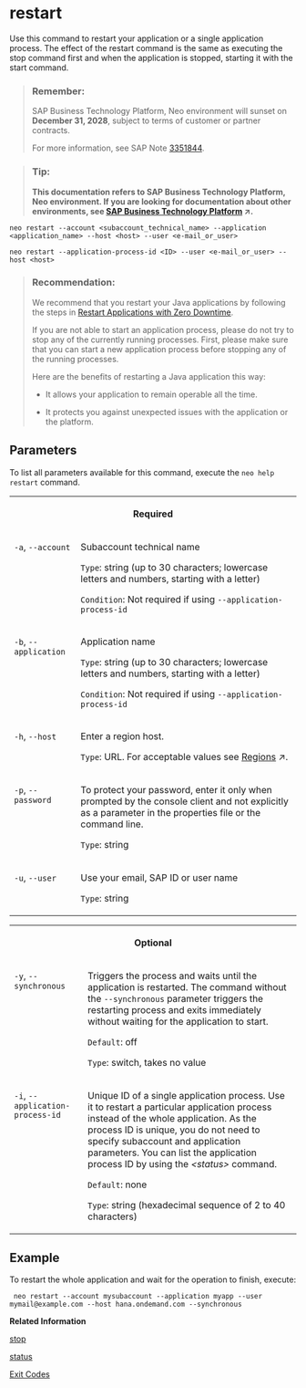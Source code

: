 <!-- loio7c0f7a18a4564e0e8b6f997d230285ff -->

# restart

Use this command to restart your application or a single application process. The effect of the restart command is the same as executing the stop command first and when the application is stopped, starting it with the start command.



> ### Remember:  
> SAP Business Technology Platform, Neo environment will sunset on **December 31, 2028**, subject to terms of customer or partner contracts.
> 
> For more information, see SAP Note [3351844](https://launchpad.support.sap.com/#/notes/3351844).

> ### Tip:  
> **This documentation refers to SAP Business Technology Platform, Neo environment. If you are looking for documentation about other environments, see [SAP Business Technology Platform](https://help.sap.com/viewer/65de2977205c403bbc107264b8eccf4b/Cloud/en-US/6a2c1ab5a31b4ed9a2ce17a5329e1dd8.html "SAP Business Technology Platform (SAP BTP) is an integrated offering comprised of four technology portfolios: database and data management, application development and integration, analytics, and intelligent technologies. The platform offers users the ability to turn data into business value, compose end-to-end business processes, and build and extend SAP applications quickly.") :arrow_upper_right:.**



```
neo restart --account <subaccount_technical_name> --application <application_name> --host <host> --user <e-mail_or_user>
```

```
neo restart --application-process-id <ID> --user <e-mail_or_user> --host <host>
```

> ### Recommendation:  
> We recommend that you restart your Java applications by following the steps in [Restart Applications with Zero Downtime](restart-applications-with-zero-downtime-deadcc4.md).
> 
> If you are not able to start an application process, please do not try to stop any of the currently running processes. First, please make sure that you can start a new application process before stopping any of the running processes.
> 
> Here are the benefits of restarting a Java application this way:
> 
> -   It allows your application to remain operable all the time.
> 
> -   It protects you against unexpected issues with the application or the platform.



<a name="loio7c0f7a18a4564e0e8b6f997d230285ff__section_N10019_N10012_N10001"/>

## Parameters

To list all parameters available for this command, execute the `neo help restart` command.


<table>
<tr>
<th valign="top" colspan="2">

Required



</th>
</tr>
<tr>
<td valign="top">

`-a`, `--account`



</td>
<td valign="top">

Subaccount technical name

`Type`: string \(up to 30 characters; lowercase letters and numbers, starting with a letter\)

`Condition`: Not required if using `--application-process-id`



</td>
</tr>
<tr>
<td valign="top">

`-b`, `--application` 



</td>
<td valign="top">

Application name

`Type`: string \(up to 30 characters; lowercase letters and numbers, starting with a letter\)

`Condition`: Not required if using `--application-process-id`



</td>
</tr>
<tr>
<td valign="top">

`-h`, `--host`



</td>
<td valign="top">

Enter a region host.

`Type`: URL. For acceptable values see [Regions](https://help.sap.com/viewer/65de2977205c403bbc107264b8eccf4b/Cloud/en-US/350356d1dc314d3199dca15bd2ab9b0e.html "You can deploy applications in different regions. Each region represents a geographical location (for example, Europe, US East) where applications, data, or services are hosted.") :arrow_upper_right:.



</td>
</tr>
<tr>
<td valign="top">

`-p`, `--password`



</td>
<td valign="top">

To protect your password, enter it only when prompted by the console client and not explicitly as a parameter in the properties file or the command line.

`Type`: string



</td>
</tr>
<tr>
<td valign="top">

`-u`, `--user`



</td>
<td valign="top">

Use your email, SAP ID or user name

`Type`: string



</td>
</tr>
</table>


<table>
<tr>
<th valign="top" colspan="2">

Optional



</th>
</tr>
<tr>
<td valign="top">

`-y`, `--synchronous`



</td>
<td valign="top">

Triggers the process and waits until the application is restarted. The command without the `--synchronous` parameter triggers the restarting process and exits immediately without waiting for the application to start.

`Default`: off

`Type`: switch, takes no value



</td>
</tr>
<tr>
<td valign="top">

`-i`, `--application-process-id`



</td>
<td valign="top">

Unique ID of a single application process. Use it to restart a particular application process instead of the whole application. As the process ID is unique, you do not need to specify subaccount and application parameters. You can list the application process ID by using the *<status\>* command.

`Default`: none

`Type`: string \(hexadecimal sequence of 2 to 40 characters\)



</td>
</tr>
</table>



## Example

To restart the whole application and wait for the operation to finish, execute:

```
 neo restart --account mysubaccount --application myapp --user mymail@example.com --host hana.ondemand.com --synchronous
```

**Related Information**  


[stop](stop-b5bfcbf.md "Use this command to stop your deployed and started application or application process.")

[status](status-d4f6592.md "You can check the current status of an application or application process. The command lists all application processes with their IDs, state, last change date sorted chronologically, and runtime information.")

[Exit Codes](exit-codes-7886796.md "")


